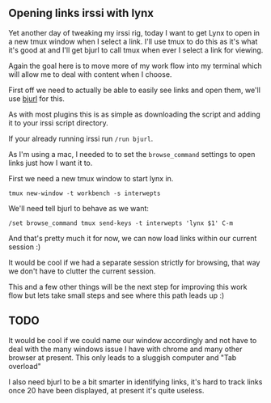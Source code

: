 Opening links irssi with lynx
-----------------------------

Yet another day of tweaking my irssi rig, today I want to get Lynx to open in a
new tmux window when I select a link. I'll use tmux to do this as it's what
it's good at and I'll get bjurl to call tmux when ever I select a link for
viewing.

Again the goal here is to move more of my work flow into my terminal which will
allow me to deal with content when I choose.

First off we need to actually be able to easily see links and open them,
we'll use [bjurl](http://github.com/sukima/bjurl/blob/master/bjurl.pl) for this.

As with most plugins this is as simple as downloading the script and
adding it to your irssi script directory.

If your already running irssi run `/run bjurl`.

As I'm using a mac, I needed to to set the `browse_command` settings to
open links just how I want it to.

First we need a new tmux window to start lynx in.

    tmux new-window -t workbench -s interwepts

We'll need tell bjurl to behave as we want: 

    /set browse_command tmux send-keys -t interwepts 'lynx $1' C-m

And that's pretty much it for now, we can now load links within our current session :)

It would be cool if we had a separate session strictly for browsing, that
way we don't have to clutter the current session.

This and a few other things will be the next step for improving this work flow
but lets take small steps and see where this path leads up :)

TODO
----

It would be cool if we could name our window accordingly and not have to deal
with the many windows issue I have with chrome and many other browser at
present. This only leads to a sluggish computer and "Tab overload"

I also need bjurl to be a bit smarter in identifying links, it's hard to track
links once 20 have been displayed, at present it's quite useless.
